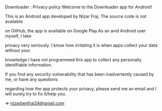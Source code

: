 Downloader : Privacy policy Welcome to the Downloader app for Android!

This is an Android app developed by Nizar Fraj. The source code is not available

on GitHub, the app is available on Google Play.As an avid Android user myself, I take

privacy very seriously. I know how irritating it is when apps collect your data without your 

knowledge.I have not programmed this app to collect any personally identifiable information.

If you find any security vulnerability that has been inadvertently caused by me, or have any questions

regarding how the app protects your privacy, please send me an email and I will surely try to fix it/help you.

=> nizarbenfraj24@gmail.com
